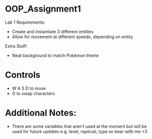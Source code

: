 # OOP_Assignment1

Lab 1 Requirements:
- Create and instantiate 3 different entities
- Allow for movement at different speeds, depending on entity

Extra Stuff:
- Neat background to match Pokémon theme

# Controls
- W A S D to move
- G to swap characters

# Additional Notes:
- There are some variables that aren't used at the moment but will be used for future updates e.g. level, rspecial, type so bear with me <3
